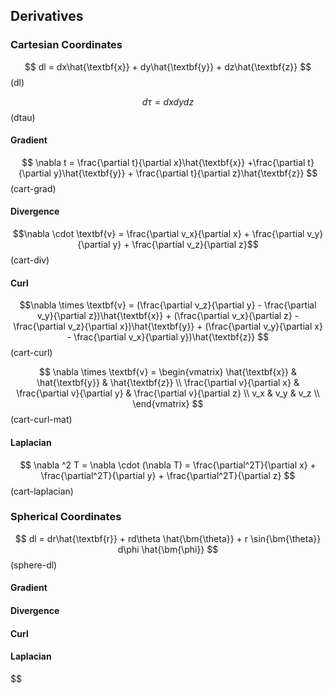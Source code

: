 ## Derivatives

### Cartesian Coordinates
$$
dl = dx\hat{\textbf{x}} + dy\hat{\textbf{y}} + dz\hat{\textbf{z}}
$$ (dl)

$$d\tau = dxdydz$$ (dtau)

#### Gradient

$$
\nabla t = \frac{\partial t}{\partial x}\hat{\textbf{x}} +\frac{\partial t}{\partial y}\hat{\textbf{y}} + \frac{\partial t}{\partial z}\hat{\textbf{z}}
$$ (cart-grad)

#### Divergence

$$\nabla \cdot \textbf{v} = \frac{\partial v_x}{\partial x} + \frac{\partial v_y}{\partial y} + \frac{\partial v_z}{\partial z}$$ (cart-div)

#### Curl

$$\nabla \times \textbf{v} = (\frac{\partial v_z}{\partial y} - \frac{\partial v_y}{\partial z})\hat{\textbf{x}} + (\frac{\partial v_x}{\partial z} - \frac{\partial v_z}{\partial x})\hat{\textbf{y}} + (\frac{\partial v_y}{\partial x} - \frac{\partial v_x}{\partial y})\hat{\textbf{z}}
$$ (cart-curl)

$$
\nabla \times \textbf{v} = \begin{vmatrix}
\hat{\textbf{x}} & \hat{\textbf{y}} & \hat{\textbf{z}} \\
\frac{\partial v}{\partial x} & \frac{\partial v}{\partial y} & \frac{\partial v}{\partial z} \\
v_x & v_y & v_z \\
\end{vmatrix}
$$ (cart-curl-mat)

#### Laplacian

$$
\nabla ^2 T = \nabla \cdot (\nabla T) = \frac{\partial^2T}{\partial x} + \frac{\partial^2T}{\partial y} + \frac{\partial^2T}{\partial z}
$$ (cart-laplacian)

### Spherical Coordinates

$$
dl = dr\hat{\textbf{r}} + rd\theta \hat{\bm{\theta}} + r \sin{\bm{\theta}} d\phi \hat{\bm{\phi}}
$$ (sphere-dl)

#### Gradient

#### Divergence

#### Curl

#### Laplacian


$$

$$
$$
